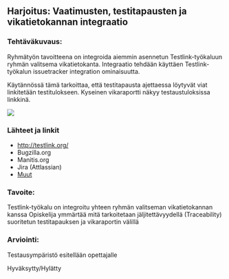 ## Harjoitus:  Vaatimusten, testitapausten ja vikatietokannan integraatio

### Tehtäväkuvaus:

Ryhmätyön tavoitteena on integroida aiemmin asennetun Testlink-työkaluun ryhmän valitsema vikatietokanta. 
Integraatio tehdään käyttäen Testlink-työkalun issuetracker integration ominaisuutta. 

Käytännössä tämä tarkoittaa, että testitapausta ajettaessa löytyvät viat linkitetään testitulokseen. Kyseinen vikaraportti näkyy testaustuloksissa linkkinä. 

![](http://i.imgur.com/6aFA684.png)

### Lähteet ja linkit

* http://testlink.org/
* Bugzilla.org
* Manitis.org
* Jira (Attlassian)
* [Muut](https://github.com/TestLinkOpenSourceTRMS/testlink-code/tree/testlink_1_9/lib/issuetrackerintegration)


### Tavoite:

Testlink-työkalu on integroitu yhteen ryhmän valitseman vikatietokannan kanssa
Opiskelija ymmärtää mitä tarkoitetaan jäljitettävyydellä (Traceability) suoritetun testitapauksen ja vikaraportin välillä


### Arviointi:

Testausympäristö esitellään opettajalle  

Hyväksytty/Hylätty
